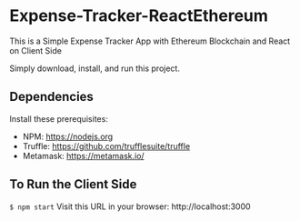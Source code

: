 # Expense-Tracker-ReactEthereum
This is a Simple Expense Tracker App with Ethereum Blockchain and React on Client Side 

Simply download, install, and run this project.


## Dependencies
Install these prerequisites:

- NPM: https://nodejs.org
- Truffle: https://github.com/trufflesuite/truffle
- Metamask: https://metamask.io/


## To Run the Client Side
`$ npm start`
Visit this URL in your browser: http://localhost:3000

